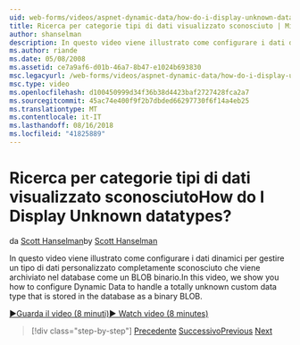 ```yaml
---
uid: web-forms/videos/aspnet-dynamic-data/how-do-i-display-unknown-datatypes
title: Ricerca per categorie tipi di dati visualizzato sconosciuto | Microsoft Docs
author: shanselman
description: In questo video viene illustrato come configurare i dati dinamici per gestire un tipo di dati personalizzato completamente sconosciuto che viene archiviato nel database come un BLOB binario.
ms.author: riande
ms.date: 05/08/2008
ms.assetid: ce7a9af6-d01b-46a7-8b47-e1024b693830
msc.legacyurl: /web-forms/videos/aspnet-dynamic-data/how-do-i-display-unknown-datatypes
msc.type: video
ms.openlocfilehash: d100450999d34f36b38d4423baf2727428fca2a7
ms.sourcegitcommit: 45ac74e400f9f2b7dbded66297730f6f14a4eb25
ms.translationtype: MT
ms.contentlocale: it-IT
ms.lasthandoff: 08/16/2018
ms.locfileid: "41825889"
---
```

<a name="how-do-i-display-unknown-datatypes"></a><span data-ttu-id="f216f-104">Ricerca per categorie tipi di dati visualizzato sconosciuto</span><span class="sxs-lookup"><span data-stu-id="f216f-104">How do I Display Unknown datatypes?</span></span>
====================
<span data-ttu-id="f216f-105">da [Scott Hanselman](https://github.com/shanselman)</span><span class="sxs-lookup"><span data-stu-id="f216f-105">by [Scott Hanselman](https://github.com/shanselman)</span></span>

<span data-ttu-id="f216f-106">In questo video viene illustrato come configurare i dati dinamici per gestire un tipo di dati personalizzato completamente sconosciuto che viene archiviato nel database come un BLOB binario.</span><span class="sxs-lookup"><span data-stu-id="f216f-106">In this video, we show you how to configure Dynamic Data to handle a totally unknown custom data type that is stored in the database as a binary BLOB.</span></span>

[<span data-ttu-id="f216f-107">&#9654;Guarda il video (8 minuti)</span><span class="sxs-lookup"><span data-stu-id="f216f-107">&#9654; Watch video (8 minutes)</span></span>](https://channel9.msdn.com/Blogs/ASP-NET-Site-Videos/how-do-i-display-unknown-datatypes)

> [!div class="step-by-step"]
> <span data-ttu-id="f216f-108">[Precedente](how-do-i-make-custom-pages.md)
> [Successivo](how-do-i-use-a-dynamiccontrol-in-listview-and-detailsview-controls.md)</span><span class="sxs-lookup"><span data-stu-id="f216f-108">[Previous](how-do-i-make-custom-pages.md)
[Next](how-do-i-use-a-dynamiccontrol-in-listview-and-detailsview-controls.md)</span></span>
